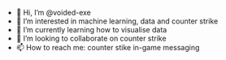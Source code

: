 - 👋 Hi, I’m @voided-exe
- 👀 I’m interested in machine learning, data and counter strike
- 🌱 I’m currently learning how to visualise data
- 💞️ I’m looking to collaborate on counter strike
- 📫 How to reach me: counter stike in-game messaging

<!---
voided-exe/voided-exe is a ✨ special ✨ repository because its `README.md` (this file) appears on your GitHub profile.
You can click the Preview link to take a look at your changes.
--->
